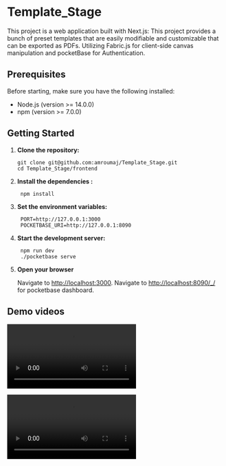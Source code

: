 # Template_Stage

This project is a web application built with Next.js: This project provides a bunch of preset templates that are easily modifiable and customizable that can be exported as PDFs.
Utilizing Fabric.js for client-side canvas manipulation and pocketBase for Authentication.

## Prerequisites

Before starting, make sure you have the following installed:

- Node.js (version >= 14.0.0)
- npm (version >= 7.0.0)

## Getting Started

1. **Clone the repository:**

   ```Terminal
   git clone git@github.com:amroumaj/Template_Stage.git
   cd Template_Stage/frontend

2. **Install the dependencies :**

   ```Terminal
    npm install

3. **Set the environment variables:**

   ```JS/TS
    PORT=http://127.0.0.1:3000
    POCKETBASE_URI=http://127.0.0.1:8090

4. **Start the development server:**

   ```Terminal
    npm run dev
    ./pocketbase serve

5. **Open your browser**

    Navigate to [http://localhost:3000](http://localhost:3000).
    Navigate to [http://localhost:8090/_/](http://localhost:8090/_/) for pocketbase dashboard.


## Demo videos

![Auth/middleware demo](./assets/Auth.mp4)

![Functionality demo](./assets/functionality.mp4)


